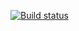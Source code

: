 [![Build status](https://ci.appveyor.com/api/projects/status/y2n7pog841glr0ee/branch/main?svg=true)](https://ci.appveyor.com/project/YuriShornikov/promis-js/branch/main)

